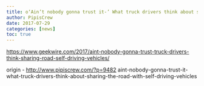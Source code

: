```yaml
---
title: o‘Ain’t nobody gonna trust it-’ What truck drivers think about sharing the road with self-driving vehicles
author: PipisCrew
date: 2017-07-29
categories: [news]
toc: true
---
```


https://www.geekwire.com/2017/aint-nobody-gonna-trust-truck-drivers-think-sharing-road-self-driving-vehicles/

origin - http://www.pipiscrew.com/?p=9482 aint-nobody-gonna-trust-it-what-truck-drivers-think-about-sharing-the-road-with-self-driving-vehicles